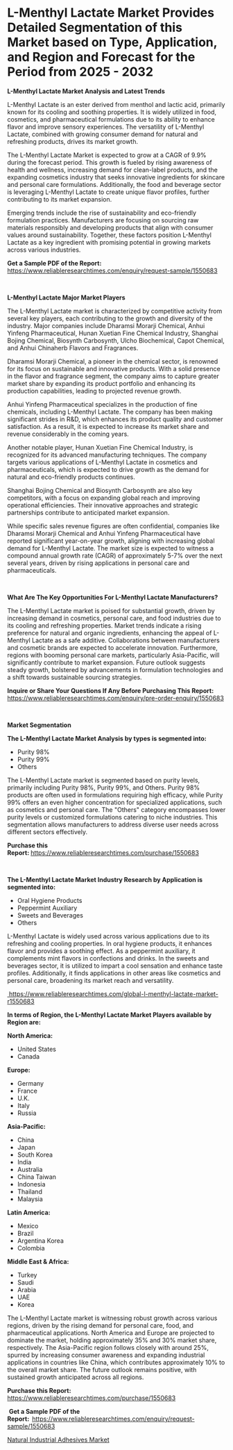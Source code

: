 <p><h1>L-Menthyl Lactate Market Provides Detailed Segmentation of this Market based on Type, Application, and Region and Forecast for the Period from 2025 - 2032</h1></p><p><strong>L-Menthyl Lactate Market Analysis and Latest Trends</strong></p>
<p><p>L-Menthyl Lactate is an ester derived from menthol and lactic acid, primarily known for its cooling and soothing properties. It is widely utilized in food, cosmetics, and pharmaceutical formulations due to its ability to enhance flavor and improve sensory experiences. The versatility of L-Menthyl Lactate, combined with growing consumer demand for natural and refreshing products, drives its market growth.</p><p>The L-Menthyl Lactate Market is expected to grow at a CAGR of 9.9% during the forecast period. This growth is fueled by rising awareness of health and wellness, increasing demand for clean-label products, and the expanding cosmetics industry that seeks innovative ingredients for skincare and personal care formulations. Additionally, the food and beverage sector is leveraging L-Menthyl Lactate to create unique flavor profiles, further contributing to its market expansion.</p><p>Emerging trends include the rise of sustainability and eco-friendly formulation practices. Manufacturers are focusing on sourcing raw materials responsibly and developing products that align with consumer values around sustainability. Together, these factors position L-Menthyl Lactate as a key ingredient with promising potential in growing markets across various industries.</p></p>
<p><strong>Get a Sample PDF of the Report:&nbsp;</strong> <a href="https://www.reliableresearchtimes.com/enquiry/request-sample/1550683?utm_campaign=2040&utm_medium=2&utm_source=Github&utm_content=ia&utm_term=01022025&utm_id=l-menthyl-lactate">https://www.reliableresearchtimes.com/enquiry/request-sample/1550683</a></p>
<p>&nbsp;</p>
<p><strong>L-Menthyl Lactate Major Market Players</strong></p>
<p><p>The L-Menthyl Lactate market is characterized by competitive activity from several key players, each contributing to the growth and diversity of the industry. Major companies include Dharamsi Morarji Chemical, Anhui Yinfeng Pharmaceutical, Hunan Xuetian Fine Chemical Industry, Shanghai Bojing Chemical, Biosynth Carbosynth, Ulcho Biochemical, Capot Chemical, and Anhui Chinaherb Flavors and Fragrances.</p><p>Dharamsi Morarji Chemical, a pioneer in the chemical sector, is renowned for its focus on sustainable and innovative products. With a solid presence in the flavor and fragrance segment, the company aims to capture greater market share by expanding its product portfolio and enhancing its production capabilities, leading to projected revenue growth.</p><p>Anhui Yinfeng Pharmaceutical specializes in the production of fine chemicals, including L-Menthyl Lactate. The company has been making significant strides in R&D, which enhances its product quality and customer satisfaction. As a result, it is expected to increase its market share and revenue considerably in the coming years.</p><p>Another notable player, Hunan Xuetian Fine Chemical Industry, is recognized for its advanced manufacturing techniques. The company targets various applications of L-Menthyl Lactate in cosmetics and pharmaceuticals, which is expected to drive growth as the demand for natural and eco-friendly products continues.</p><p>Shanghai Bojing Chemical and Biosynth Carbosynth are also key competitors, with a focus on expanding global reach and improving operational efficiencies. Their innovative approaches and strategic partnerships contribute to anticipated market expansion.</p><p>While specific sales revenue figures are often confidential, companies like Dharamsi Morarji Chemical and Anhui Yinfeng Pharmaceutical have reported significant year-on-year growth, aligning with increasing global demand for L-Menthyl Lactate. The market size is expected to witness a compound annual growth rate (CAGR) of approximately 5-7% over the next several years, driven by rising applications in personal care and pharmaceuticals.</p></p>
<p>&nbsp;</p>
<p><strong>What Are The Key Opportunities For L-Menthyl Lactate Manufacturers?</strong></p>
<p><p>The L-Menthyl Lactate market is poised for substantial growth, driven by increasing demand in cosmetics, personal care, and food industries due to its cooling and refreshing properties. Market trends indicate a rising preference for natural and organic ingredients, enhancing the appeal of L-Menthyl Lactate as a safe additive. Collaborations between manufacturers and cosmetic brands are expected to accelerate innovation. Furthermore, regions with booming personal care markets, particularly Asia-Pacific, will significantly contribute to market expansion. Future outlook suggests steady growth, bolstered by advancements in formulation technologies and a shift towards sustainable sourcing strategies.</p></p>
<p><strong>Inquire or Share Your Questions If Any Before Purchasing This Report:</strong> <a href="https://www.reliableresearchtimes.com/enquiry/pre-order-enquiry/1550683?utm_campaign=2040&utm_medium=2&utm_source=Github&utm_content=ia&utm_term=01022025&utm_id=l-menthyl-lactate">https://www.reliableresearchtimes.com/enquiry/pre-order-enquiry/1550683</a></p>
<p>&nbsp;</p>
<p><strong>Market Segmentation</strong></p>
<p><strong>The L-Menthyl Lactate Market Analysis by types is segmented into:</strong></p>
<p><ul><li>Purity 98%</li><li>Purity 99%</li><li>Others</li></ul></p>
<p><p>The L-Menthyl Lactate market is segmented based on purity levels, primarily including Purity 98%, Purity 99%, and Others. Purity 98% products are often used in formulations requiring high efficacy, while Purity 99% offers an even higher concentration for specialized applications, such as cosmetics and personal care. The "Others" category encompasses lower purity levels or customized formulations catering to niche industries. This segmentation allows manufacturers to address diverse user needs across different sectors effectively.</p></p>
<p><strong>Purchase this Report:&nbsp;</strong><a href="https://www.reliableresearchtimes.com/purchase/1550683?utm_campaign=2040&utm_medium=2&utm_source=Github&utm_content=ia&utm_term=01022025&utm_id=l-menthyl-lactate">https://www.reliableresearchtimes.com/purchase/1550683</a></p>
<p>&nbsp;</p>
<p><strong>The L-Menthyl Lactate Market Industry Research by Application is segmented into:</strong></p>
<p><ul><li>Oral Hygiene Products</li><li>Peppermint Auxiliary</li><li>Sweets and Beverages</li><li>Others</li></ul></p>
<p><p>L-Menthyl Lactate is widely used across various applications due to its refreshing and cooling properties. In oral hygiene products, it enhances flavor and provides a soothing effect. As a peppermint auxiliary, it complements mint flavors in confections and drinks. In the sweets and beverages sector, it is utilized to impart a cool sensation and enhance taste profiles. Additionally, it finds applications in other areas like cosmetics and personal care, broadening its market reach and versatility.</p></p>
<p><a href="https://www.reliableresearchtimes.com/global-l-menthyl-lactate-market-r1550683?utm_campaign=2040&utm_medium=2&utm_source=Github&utm_content=ia&utm_term=01022025&utm_id=l-menthyl-lactate">&nbsp;https://www.reliableresearchtimes.com/global-l-menthyl-lactate-market-r1550683</a></p>
<p><strong>In terms of Region, the L-Menthyl Lactate Market Players available by Region are:</strong></p>
<p>
    <p> <strong> North America: </strong>
        <ul>
            <li>United States</li>
            <li>Canada</li>
        </ul>
        </p> 
    <p> <strong> Europe: </strong>
        <ul>
            <li>Germany</li>
            <li>France</li>
            <li>U.K.</li>
            <li>Italy</li>
            <li>Russia</li>
        </ul>
        </p> 
    <p> <strong> Asia-Pacific: </strong>
        <ul>
            <li>China</li>
            <li>Japan</li>
            <li>South Korea</li>
            <li>India</li>
            <li>Australia</li>
            <li>China Taiwan</li>
            <li>Indonesia</li>
            <li>Thailand</li>
            <li>Malaysia</li>
        </ul>
        </p> 
    <p> <strong> Latin America: </strong>
        <ul>
            <li>Mexico</li>
            <li>Brazil</li>
            <li>Argentina Korea</li>
            <li>Colombia</li>
        </ul>
        </p> 
    <p> <strong> Middle East & Africa: </strong>
        <ul>
            <li>Turkey</li>
            <li>Saudi</li>
            <li>Arabia</li>
            <li>UAE</li>
            <li>Korea</li>
        </ul>
    </p>
    </p>
<p><p>The L-Menthyl Lactate market is witnessing robust growth across various regions, driven by the rising demand for personal care, food, and pharmaceutical applications. North America and Europe are projected to dominate the market, holding approximately 35% and 30% market share, respectively. The Asia-Pacific region follows closely with around 25%, spurred by increasing consumer awareness and expanding industrial applications in countries like China, which contributes approximately 10% to the overall market share. The future outlook remains positive, with sustained growth anticipated across all regions.</p></p>
<p><strong>Purchase this Report: </strong><a href="https://www.reliableresearchtimes.com/purchase/1550683?utm_campaign=2040&utm_medium=2&utm_source=Github&utm_content=ia&utm_term=01022025&utm_id=l-menthyl-lactate">https://www.reliableresearchtimes.com/purchase/1550683</a></p>
<p>&nbsp;<strong>Get a Sample PDF of the Report:&nbsp;&nbsp;</strong><a href="https://www.reliableresearchtimes.com/enquiry/request-sample/1550683?utm_campaign=2040&utm_medium=2&utm_source=Github&utm_content=ia&utm_term=01022025&utm_id=l-menthyl-lactate">https://www.reliableresearchtimes.com/enquiry/request-sample/1550683</a></p>
<p><strong></strong></p>
<p><p><a href="https://github.com/MonroeBullock54/Market-Research-Report-List-1/blob/main/natural-industrial-adhesives-market.md?utm_campaign=2040&utm_medium=2&utm_source=Github&utm_content=ia&utm_term=01022025&utm_id=l-menthyl-lactate">Natural Industrial Adhesives Market</a></p></p>